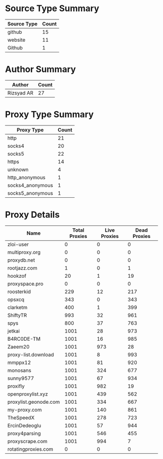 # Source Type Summary

| Source Type | Count |
|-------------|-------|
| github | 15 |
| website | 11 |
| Github | 1 |


# Author Summary

| Author | Count |
|--------|-------|
| Rizsyad AR | 27 |


# Proxy Type Summary

| Proxy Type | Count |
|------------|-------|
| http | 21 |
| socks4 | 20 |
| socks5 | 22 |
| https | 14 |
| unknown | 4 |
| http_anonymous | 1 |
| socks4_anonymous | 1 |
| socks5_anonymous | 1 |


# Proxy Details

| Name | Total Proxies | Live Proxies | Dead Proxies |
|------|---------------|--------------|---------------|
| zloi-user | 0 | 0 | 0 |
| multiproxy.org | 0 | 0 | 0 |
| proxydb.net | 0 | 0 | 0 |
| rootjazz.com | 1 | 0 | 1 |
| hookzof | 20 | 1 | 19 |
| proxyspace.pro | 0 | 0 | 0 |
| roosterkid | 229 | 12 | 217 |
| opsxcq | 343 | 0 | 343 |
| clarketm | 400 | 1 | 399 |
| ShiftyTR | 993 | 32 | 961 |
| spys | 800 | 37 | 763 |
| jetkai | 1001 | 28 | 973 |
| B4RC0DE-TM | 1001 | 16 | 985 |
| Zaeem20 | 1001 | 973 | 28 |
| proxy-list.download | 1001 | 8 | 993 |
| mmppx12 | 1001 | 81 | 920 |
| monosans | 1001 | 324 | 677 |
| sunny9577 | 1001 | 67 | 934 |
| proxifly | 1001 | 982 | 19 |
| openproxylist.xyz | 1001 | 439 | 562 |
| proxylist.geonode.com | 1001 | 334 | 667 |
| my-proxy.com | 1001 | 140 | 861 |
| TheSpeedX | 1001 | 278 | 723 |
| ErcinDedeoglu | 1001 | 57 | 944 |
| proxy4parsing | 1001 | 546 | 455 |
| proxyscrape.com | 1001 | 994 | 7 |
| rotatingproxies.com | 0 | 0 | 0 |
